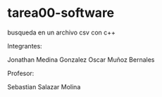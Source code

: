 tarea00-software
================

busqueda en un archivo csv con c++ 

Integrantes: 

Jonathan Medina Gonzalez
Oscar Muñoz Bernales

Profesor:

Sebastian Salazar Molina
